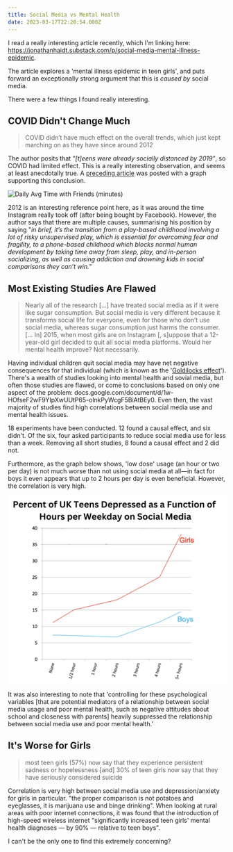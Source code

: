 ```yaml
---
title: Social Media vs Mental Health
date: 2023-03-17T22:20:54.000Z
---
```


I read a really interesting article recently, which I'm linking here: https://jonathanhaidt.substack.com/p/social-media-mental-illness-epidemic.

The article explores a 'mental illness epidemic in teen girls', and puts forward an exceptionally strong argument that this is _caused by_ social media.

There were a few things I found really interesting.

## COVID Didn't Change Much

> COVID didn’t have much effect on the overall trends, which just kept marching on as they have since around 2012

The author posits that _"[t]eens were already socially distanced by 2019"_, so COVID had limited effect. This is a really interesting observation, and seems at least anecdotally true. A [preceding article](https://jonathanhaidt.substack.com/p/the-new-cdc-report) was posted with a graph supporting this conclusion.

![Daily Avg Time with Friends (minutes)](/media/uploads/daily-average-time-with-friends.webp)

2012 is an interesting reference point here, as it was around the time Instagram really took off (after being bought by Facebook). However, the author says that there are multiple causes, summarising his position by saying "_in brief, it’s the transition from a play-based childhood involving a lot of risky unsupervised play, which is essential for overcoming fear and fragility, to a phone-based childhood which blocks normal human development by taking time away from sleep, play, and in-person socializing, as well as causing addiction and drowning kids in social comparisons they can’t win._"

## Most Existing Studies Are Flawed

> Nearly all of the research [...] have treated social media as if it were like sugar consumption. But social media is very different because it transforms social life for everyone, even for those who don’t use social media, whereas sugar consumption just harms the consumer. [... In] 2015, when most girls are on Instagram [, s]uppose that a 12-year-old girl decided to quit all social media platforms. Would her mental health improve? Not necessarily.

Having individual children quit social media may have net negative consequences for that individual (which is known as the '[Goldilocks effect](https://journals.sagepub.com/doi/full/10.1177/0956797616678438)'). There's a wealth of studies looking into mental health and sovial media, but often those studies are flawed, or come to conclusions based on only one aspect of the problem: docs.google.com/document/d/1w-HOfseF2wF9YIpXwUUtP65-olnkPyWcgF5BiAtBEy0. Even then, the vast majority of studies find high correlations between social media use and mental health issues.

18 experiments have been conducted. 12 found a causal effect, and six didn't. Of the six, four asked participants to reduce social media use for less than a week. Removing all short studies, 8 found a causal effect and 2 did not.

Furthermore, as the graph below shows, 'low dose' usage (an hour or two per day) is not much worse than not using social media at all—in fact for boys it even appears that up to 2 hours per day is even beneficial. However, the correlation is very high.

![Percent of UK Teens Depressed as a Function of Hours per Weekday on Social Media](/public/media/uploads/depressionvssocialmedia.webp)

It was also interesting to note that 'controlling for these psychological variables [that are potential mediators of a relationship between social media usage and poor mental health, such as negative attitudes about school and closeness with parents] heavily suppressed the relationship between social media use and poor mental health.'

## It's Worse for Girls

> most teen girls (57%) now say that they experience persistent sadness or hopelessness [and] 30% of teen girls now say that they have seriously considered suicide

Correlation is very high between social media use and depression/anxiety for girls in particular. "the proper comparison is not potatoes and eyeglasses, it is marijuana use and binge drinking". When looking at rural areas with poor internet connections, it was found that the introduction of high-speed wireless internet "significantly increased teen girls' mental health diagnoses — by 90% — relative to teen boys".

I can't be the only one to find this extremely concerning?
